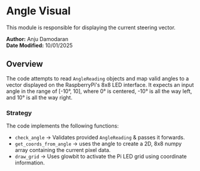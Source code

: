 # Angle Visual
This module is responsible for displaying the current steering vector.

**Author:** Anju Damodaran <br>
**Date Modified:** 10/01/2025

## Overview
The code attempts to read `AngleReading` objects and map valid angles to a vector displayed on the RaspberryPi's 8x8 LED interface. It expects an input angle in the range of [-10°, 10], where 0° is centered, -10° is all the way left, and 10° is all the way right.

### Strategy
The code implements the following functions:
- `check_angle` -> Validates provided `AngleReading` & passes it forwards.
- `get_coords_from_angle` -> uses the angle to create a 2D, 8x8 numpy array containing the current pixel data.
- `draw_grid` -> Uses glowbit to activate the Pi LED grid using coordinate information.